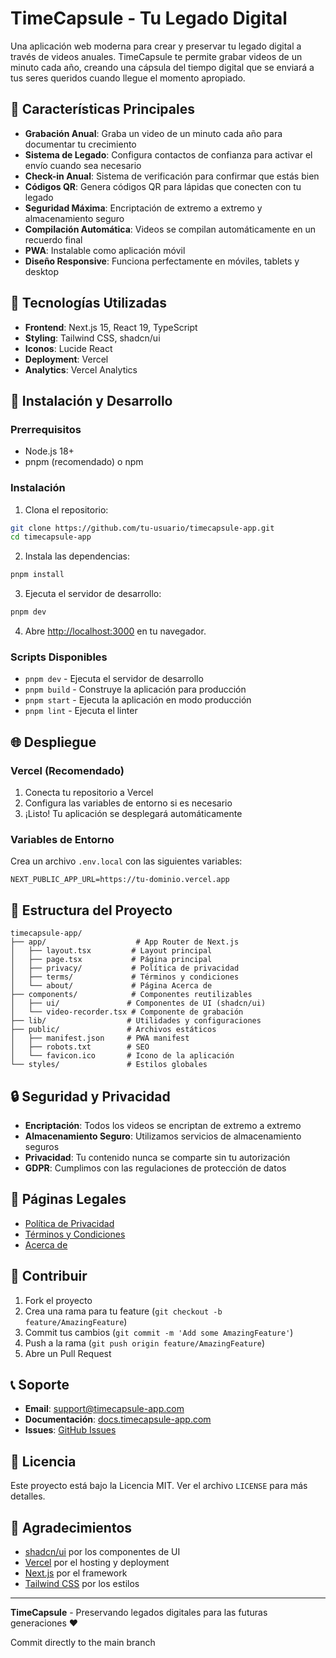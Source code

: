 # TimeCapsule - Tu Legado Digital

Una aplicación web moderna para crear y preservar tu legado digital a través de videos anuales. TimeCapsule te permite grabar videos de un minuto cada año, creando una cápsula del tiempo digital que se enviará a tus seres queridos cuando llegue el momento apropiado.

## 🌟 Características Principales

- **Grabación Anual**: Graba un video de un minuto cada año para documentar tu crecimiento
- **Sistema de Legado**: Configura contactos de confianza para activar el envío cuando sea necesario
- **Check-in Anual**: Sistema de verificación para confirmar que estás bien
- **Códigos QR**: Genera códigos QR para lápidas que conecten con tu legado
- **Seguridad Máxima**: Encriptación de extremo a extremo y almacenamiento seguro
- **Compilación Automática**: Videos se compilan automáticamente en un recuerdo final
- **PWA**: Instalable como aplicación móvil
- **Diseño Responsive**: Funciona perfectamente en móviles, tablets y desktop

## 🚀 Tecnologías Utilizadas

- **Frontend**: Next.js 15, React 19, TypeScript
- **Styling**: Tailwind CSS, shadcn/ui
- **Iconos**: Lucide React
- **Deployment**: Vercel
- **Analytics**: Vercel Analytics

## 📱 Instalación y Desarrollo

### Prerrequisitos

- Node.js 18+ 
- pnpm (recomendado) o npm

### Instalación

1. Clona el repositorio:
```bash
git clone https://github.com/tu-usuario/timecapsule-app.git
cd timecapsule-app
```

2. Instala las dependencias:
```bash
pnpm install
```

3. Ejecuta el servidor de desarrollo:
```bash
pnpm dev
```

4. Abre [http://localhost:3000](http://localhost:3000) en tu navegador.

### Scripts Disponibles

- `pnpm dev` - Ejecuta el servidor de desarrollo
- `pnpm build` - Construye la aplicación para producción
- `pnpm start` - Ejecuta la aplicación en modo producción
- `pnpm lint` - Ejecuta el linter

## 🌐 Despliegue

### Vercel (Recomendado)

1. Conecta tu repositorio a Vercel
2. Configura las variables de entorno si es necesario
3. ¡Listo! Tu aplicación se desplegará automáticamente

### Variables de Entorno

Crea un archivo `.env.local` con las siguientes variables:

```env
NEXT_PUBLIC_APP_URL=https://tu-dominio.vercel.app
```

## 📁 Estructura del Proyecto

```
timecapsule-app/
├── app/                    # App Router de Next.js
│   ├── layout.tsx         # Layout principal
│   ├── page.tsx           # Página principal
│   ├── privacy/           # Política de privacidad
│   ├── terms/             # Términos y condiciones
│   └── about/             # Página Acerca de
├── components/            # Componentes reutilizables
│   ├── ui/               # Componentes de UI (shadcn/ui)
│   └── video-recorder.tsx # Componente de grabación
├── lib/                  # Utilidades y configuraciones
├── public/               # Archivos estáticos
│   ├── manifest.json     # PWA manifest
│   ├── robots.txt        # SEO
│   └── favicon.ico       # Icono de la aplicación
└── styles/               # Estilos globales
```

## 🔒 Seguridad y Privacidad

- **Encriptación**: Todos los videos se encriptan de extremo a extremo
- **Almacenamiento Seguro**: Utilizamos servicios de almacenamiento seguros
- **Privacidad**: Tu contenido nunca se comparte sin tu autorización
- **GDPR**: Cumplimos con las regulaciones de protección de datos

## 📄 Páginas Legales

- [Política de Privacidad](/privacy)
- [Términos y Condiciones](/terms)
- [Acerca de](/about)

## 🤝 Contribuir

1. Fork el proyecto
2. Crea una rama para tu feature (`git checkout -b feature/AmazingFeature`)
3. Commit tus cambios (`git commit -m 'Add some AmazingFeature'`)
4. Push a la rama (`git push origin feature/AmazingFeature`)
5. Abre un Pull Request

## 📞 Soporte

- **Email**: support@timecapsule-app.com
- **Documentación**: [docs.timecapsule-app.com](https://docs.timecapsule-app.com)
- **Issues**: [GitHub Issues](https://github.com/tu-usuario/timecapsule-app/issues)

## 📄 Licencia

Este proyecto está bajo la Licencia MIT. Ver el archivo `LICENSE` para más detalles.

## 🙏 Agradecimientos

- [shadcn/ui](https://ui.shadcn.com/) por los componentes de UI
- [Vercel](https://vercel.com/) por el hosting y deployment
- [Next.js](https://nextjs.org/) por el framework
- [Tailwind CSS](https://tailwindcss.com/) por los estilos

---

**TimeCapsule** - Preservando legados digitales para las futuras generaciones ❤️

Commit directly to the main branch
